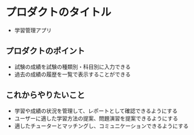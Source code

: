 # プロダクトのタイトル

- 学習管理アプリ

## プロダクトのポイント

- 試験の成績を試験の種類別・科目別に入力できる
- 過去の成績の履歴を一覧で表示することができる

## これからやりたいこと

- 学習や成績の状況を管理して、レポートとして確認できるようにする
- ユーザーに適した学習方法の提案、問題演習を提案できるようにする
- 適したチューターとマッチングし、コミュニケーションできるようにする